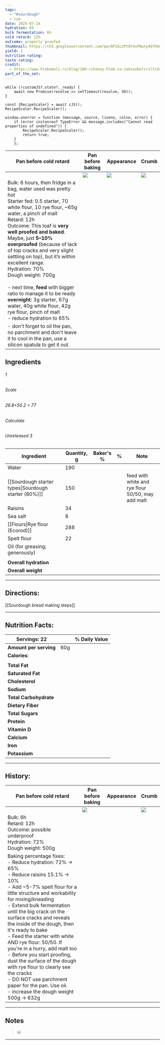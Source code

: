 ```yaml
---
tags:
  - "#sourdough"
  - rye
date: 2025-07-14
hydration: 65
bulk fermentation: 6h
cold retard: 12h
outcome: properly proofed
thumbnail: https://lh3.googleusercontent.com/pw/AP1GczPt8f4vFNuny4O7hOdYHcMOoixieXUraTdAPOh6hjT9WmoyUYyn36-zyCUUmEINlwkKGOpqrSWwnVEq0dIyuhdDqgimplP_FKqcSeSwJNKZllKsAsimZizOCdEp8QSg50Wdc7Sml3FZc52X2fsf1Bnv=w929-h1239-s-no-gm?authuser=0
yield: 1
nutrition rating: 
taste rating: 
credit:
  - https://www.hlebomoli.ru/blog/100-rzhanoy-hleb-na-zakvaske?srsltid=AfmBOooPrNUA_mQTmQS9R7DwZ1mlJzCE-AH2kwR7Y5rP5at2xqKx1vdY
part_of_the_set:
---
```

```dataviewjs
while (!customJS?.state?._ready) { 
	await new Promise(resolve => setTimeout(resolve, 50)); 
} 

const {RecipeScaler} = await cJS();
RecipeScaler.RecipeScaler();

window.onerror = function (message, source, lineno, colno, error) {
	if (error instanceof TypeError && message.includes("Cannot read properties of undefined")) {
		RecipeScaler.RecipeScaler();
		return true;
	}
    };

```

| Pan before cold retard                                                                                                                                                                                                                                                                                                                                                                                                                                                                                                                                                                              | Pan before baking                                                                                                                                                                                                                    | Appearance                                                                                                                                                                                                                           | Crumb                                                                                                                                                                                                                                |
| --------------------------------------------------------------------------------------------------------------------------------------------------------------------------------------------------------------------------------------------------------------------------------------------------------------------------------------------------------------------------------------------------------------------------------------------------------------------------------------------------------------------------------------------------------------------------------------------------- | ------------------------------------------------------------------------------------------------------------------------------------------------------------------------------------------------------------------------------------ | ------------------------------------------------------------------------------------------------------------------------------------------------------------------------------------------------------------------------------------ | ------------------------------------------------------------------------------------------------------------------------------------------------------------------------------------------------------------------------------------ |
|                                                                                                                                                                                                                                                                                                                                                                                                                                                                                                                                                                                                     | ![](https://lh3.googleusercontent.com/pw/AP1GczORt49VKub2f6I2Hd2W3uWvOo8K0QmGepNEL8MikbasMBd2xVq7gpClPv6LrDZNTeUL_MZwoTbdaDLGgROqNhGUjeJlwml-WqfW2CjxbEFs6Xs4hHOGE2RohEEmIoBQNnzmMyiiLGUnt2hTBLN1zcwQ=w1280-h960-s-no-gm?authuser=0) | ![](https://lh3.googleusercontent.com/pw/AP1GczPt8f4vFNuny4O7hOdYHcMOoixieXUraTdAPOh6hjT9WmoyUYyn36-zyCUUmEINlwkKGOpqrSWwnVEq0dIyuhdDqgimplP_FKqcSeSwJNKZllKsAsimZizOCdEp8QSg50Wdc7Sml3FZc52X2fsf1Bnv=w929-h1239-s-no-gm?authuser=0) | ![](https://lh3.googleusercontent.com/pw/AP1GczOLQxZGQ8ueQYV2htthU3f0BWAM9D1jqgi7jCL0GgJfG4tsJvLIxmMZhqb4E5GNXmDeFvYAB1MmTMkZwb-QdVU6qlTv1gON5-9TFazPyQ0pEa8Y9EfbaRY-enarXhGXMzqBlc11CFWzsHLcYSFnbhst=w929-h1239-s-no-gm?authuser=0) |
| Bulk: 6 hours, then fridge in a bag, water used was pretty hot<br>Starter fed: 0.5 starter, 70 white flour, 10 rye flour, ~65g water, a pinch of malt<br>Retard: 12h<br>Outcome: This loaf is **very well proofed and baked**. Maybe, just **5–10% overproofed** (because of lack of top cracks and very slight settling on top), but it’s within excellent range.<br>Hydration: 70%<br>Dough weight: 700g<br><br>- next time, **feed** with bigger ratio to manage it to be ready **overnight**: 3g starter, 67g water, 40g white flour, 42g rye flour, pinch of malt<br>- reduce hydration to 65% |                                                                                                                                                                                                                                      |                                                                                                                                                                                                                                      |                                                                                                                                                                                                                                      |
| - don't forget to oil the pan, no parchment and don't leave it to cool in the pan, use a silicon spatula to get it out.                                                                                                                                                                                                                                                                                                                                                                                                                                                                             |                                                                                                                                                                                                                                      |                                                                                                                                                                                                                                      |                                                                                                                                                                                                                                      |

## Ingredients

###### 1
###### Scale
###### 26.8+50.2 = 77
###### Calculate
###### Unreleased 3

| Ingredient                                           | Quantity, g | Baker's % | %   | Note                                              |
| ---------------------------------------------------- | ----------- | --------- | --- | ------------------------------------------------- |
| Water                                                | 190         |           |     |                                                   |
| [[Sourdough starter types\|Sourdough starter (80%)]] | 150         |           |     | feed with white and rye flour 50/50, may add malt |
| Raisins                                              | 34          |           |     |                                                   |
| Sea salt                                             | 8           |           |     |                                                   |
| [[Flours\|Rye flour (Ecorod)]]                       | 288         |           |     |                                                   |
| Spelt flour                                          | 22          |           |     |                                                   |
| Oil (for greasing; generously)                       |             |           |     |                                                   |
|                                                      |             |           |     |                                                   |
| **Overall hydration**                                |             |           |     |                                                   |
| **Overall weight**                                   |             |           |     |                                                   |




---
## Directions:


[[Sourdough bread making steps]]



---
## Nutrition Facts:

| **Servings:** 22       |       | % Daily Value |
| ---------------------- | ----- | ------------- |
| **Amount per serving** | 60g   |               |
| **Calories**:          |       |               |
|                        |       |               |
| **Total Fat**          |       |               |
| **Saturated Fat**      |       |               |
| **Cholesterol**        |       |               |
| **Sodium**             |       |               |
| **Total Carbohydrate** |       |               |
| **Dietary Fiber**      |       |               |
| **Total Sugars**       |       |               |
| **Protein**            |       |               |
| **Vitamin D**          |       |               |
| **Calcium**            |       |               |
| **Iron**               |       |               |
| **Potassium**          |       |               |

---
## History:

| Pan before cold retard                                                                                                                                                                                                                                                                                                                                                                                                                                                                                                                                                                                                    | Pan before baking                                                                                                                                                                                                                    | Appearance | Crumb                                                                                                                                                                                                                                |
| ------------------------------------------------------------------------------------------------------------------------------------------------------------------------------------------------------------------------------------------------------------------------------------------------------------------------------------------------------------------------------------------------------------------------------------------------------------------------------------------------------------------------------------------------------------------------------------------------------------------------- | ------------------------------------------------------------------------------------------------------------------------------------------------------------------------------------------------------------------------------------ | ---------- | ------------------------------------------------------------------------------------------------------------------------------------------------------------------------------------------------------------------------------------ |
|                                                                                                                                                                                                                                                                                                                                                                                                                                                                                                                                                                                                                           | ![](https://lh3.googleusercontent.com/pw/AP1GczNcfUFbP1O8Yr92QKht8dhOTloEYvqeFrnqOEnVXmFivHiTBVc_aMDjpmCHbVuxjCul0oowrVZ15nsPpOF45JRj0e9i2vCTBcpIvBq0e0UvHQgsE3bwFWnK-_VoTzPGjzYt0Mn8_dzpTnygAygI7m9d=w1280-h960-s-no-gm?authuser=0) |            | ![](https://lh3.googleusercontent.com/pw/AP1GczMQxla_V6Gr9ctBXD2z1RbsDrN7t0cayCC3O9YbYfPVwuG31EPkzbFBc4GhStb428789wW67drfTLqQ2gPtLSCej9hBo4MuRzrLW6wKQNiC30sD5bxkIlOZvagkEMJC23l9vUBhxjnrotZEo1O2Mylr=w929-h1239-s-no-gm?authuser=0) |
| Bulk: 6h<br>Retard: 12h<br>Outcome: possible underproof<br>Hydration: 72%<br>Dough weight: 500g                                                                                                                                                                                                                                                                                                                                                                                                                                                                                                                           |                                                                                                                                                                                                                                      |            |                                                                                                                                                                                                                                      |
| Baking percentage fixes:<br>- Reduce hydration: 72% -> 65%<br>- Reduce raisins 15.1% -> 10%<br>- Add ~5-7% spelt flour for a little structure and workability for mixing/kneading<br>- Extend bulk fermentation until the big crack on the surface cracks and reveals the inside of the dough, then it's ready to bake<br>- Feed the starter with white AND rye flour: 50/50. If you're in a hurry, add malt too<br>- Before you start proofing, dust the surface of the dough with rye flour to clearly see the cracks<br>- DO NOT use parchment paper for the pan. Use oil.<br>- increase the dough weight 500g -> 632g |                                                                                                                                                                                                                                      |            |                                                                                                                                                                                                                                      |

---
## Notes

> H

---



